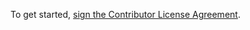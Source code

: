To get started, <a href="https://www.clahub.com/agreements/kismatic/kubernetes-active-directory">sign the Contributor License Agreement</a>.
